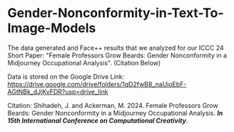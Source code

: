 # Gender-Nonconformity-in-Text-To-Image-Models

The data generated and Face++ results that we analyzed for our ICCC 24 Short Paper: "Female Professors Grow Beards: Gender Nonconformity in a Midjourney Occupational Analysis". (Citation Below)

Data is stored on the Google Drive Link: https://drive.google.com/drive/folders/1qD2fwB8_naUioEbF-AGtNBk_dJjKvFDR?usp=drive_link

Citation: Shihadeh, J. and Ackerman, M. 2024. Female Professors Grow Beards: Gender Nonconformity in a Midjourney Occupational Analysis. ***In 15th International Conference on Computational Creativity***.
